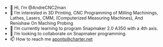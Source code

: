 - 👋 Hi, I’m @AndreCNC2man
- 👀 I’m interested in 3D Printing, CNC Programming of Milling Machinings, Lathes, Lasers, CMM, (Computerized Measuring Machines), And Renishaw On Maching Probing  
- 🌱 I’m currently learning to program Snapmaker 2.0 A350 with a 4th axis.
- 💞️ I’m looking to collaborate on Snapmaker programming.
- 📫 How to reach me aponts@charter.net

<!---
AndreCNC2man/AndreCNC2man is a ✨ special ✨ repository because its `README.md` (this file) appears on your GitHub profile.
You can click the Preview link to take a look at your changes.
--->
